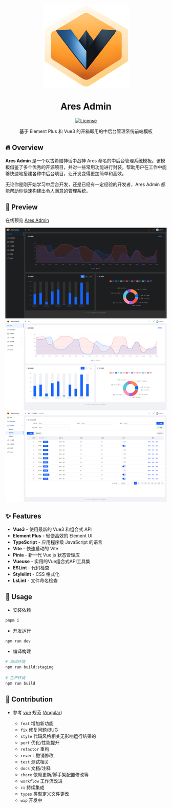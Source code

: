 
<div align="center">

<img src="./screenshot/logo.png" height="260" />

<h1>Ares Admin</h1>

[![License](https://img.shields.io/npm/l/package.json.svg?style=flat)](https://github.com/zhangsanplus/ares-admin/blob/main/LICENSE)

基于 Element Plus 和 Vue3 的开箱即用的中后台管理系统前端模板
</div>

## 🔥 Overview

**Ares Admin** 是一个以古希腊神话中战神 Ares 命名的中后台管理系统模板。该模板借鉴了多个优秀的开源项目，并对一些常用功能进行封装，帮助用户在工作中能够快速地搭建各种中后台项目，让开发变得更加简单和高效。

无论你是刚开始学习中后台开发，还是已经有一定经验的开发者，Ares Admin 都能帮助你快速构建出令人满意的管理系统。

## 🚀 Preview

在线预览 [Ares Admin](https://zhangsanplus.github.io/ares-admin/)

![screenshot](./screenshot/1.png)
![screenshot](./screenshot/2.png)
![screenshot](./screenshot/3.png)

## ✨ Features

- **Vue3** - 使用最新的 Vue3 和组合式 API
- **Element Plus** - 轻便高效的 Element UI
- **TypeScript** - 应用程序级 JavaScript 的语言
- **Vite** - 快速启动的 Vite
- **Pinia** - 新一代 Vue.js 状态管理库
- **Vueuse**  -  实用的Vue组合式API工具集
- **ESLint** - 代码检查
- **Stylelint** - CSS 格式化
- **LsLint** - 文件命名检查

## 🌈 Usage

- 安装依赖

```bash
pnpm i
```

- 开发运行

```bash
npm run dev
```

- 编译构建

```bash
# 测试环境
npm run build:staging

# 生产环境
npm run build
```

## 🍧 Contribution

- 参考 [vue](https://github.com/vuejs/vue/blob/dev/.github/COMMIT_CONVENTION.md) 规范 ([Angular](https://github.com/conventional-changelog/conventional-changelog/tree/master/packages/conventional-changelog-angular))

  - `feat` 增加新功能
  - `fix` 修复问题/BUG
  - `style` 代码风格相关无影响运行结果的
  - `perf` 优化/性能提升
  - `refactor` 重构
  - `revert` 撤销修改
  - `test` 测试相关
  - `docs` 文档/注释
  - `chore` 依赖更新/脚手架配置修改等
  - `workflow` 工作流改进
  - `ci` 持续集成
  - `types` 类型定义文件更改
  - `wip` 开发中
